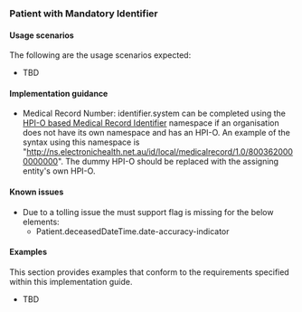 ### Patient with Mandatory Identifier

#### Usage scenarios
The following are the usage scenarios expected:

* TBD

#### Implementation guidance
* Medical Record Number: identifier.system can be completed using the [HPI-O based Medical Record Identifier](http://ns.electronichealth.net.au/id/local/provider/1.0) namespace if an organisation does not have its own namespace and has an HPI-O. An example of the syntax using this namespace is "http://ns.electronichealth.net.au/id/local/medicalrecord/1.0/8003620000000000". The dummy HPI-O should be replaced with the assigning entity's own HPI-O.


#### Known issues
* Due to a tolling issue the must support flag is missing for the below elements:
    * Patient.deceasedDateTime.date-accuracy-indicator



#### Examples
This section provides examples that conform to the requirements specified within this implementation guide.
* TBD